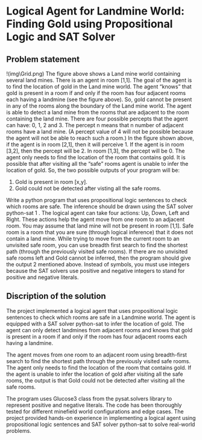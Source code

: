 # Logical Agent for Landmine World: Finding Gold using Propositional Logic and SAT Solver

## Problem statement

!(img\Grid.png)
The figure above shows a Land mine world containing several land mines. There is an agent in room [1,1]. The goal of the agent is to find the location of gold in the Land mine world. The agent “knows” that gold is present in a room if and only if the room has four adjacent rooms each having a landmine (see the figure above). So, gold cannot be present in any of the rooms along the boundary of the Land mine world. The agent is able to detect a land mine from the rooms that are adjacent to the room containing the land mine. There are four possible percepts that the agent can have: 0, 1, 2 and 3. The percept n means that n number of adjacent rooms have a land mine. (A percept value of 4 will not be possible because the agent will not be able to reach such a room.) In the figure shown above, if the agent is in room [2,1], then it will perceive 1. If the agent is in room [3,2], then the percept will be 2. In room [1,3], the percept will be 0. The agent only needs to find the location of the room that contains gold. It is possible that after visiting all the “safe” rooms agent is unable to infer the location of gold. So, the two possible outputs of your program will be:
1. Gold is present in room [x,y].
2. Gold could not be detected after visting all the safe rooms.

Write a python program that uses propositional logic sentences to check which rooms are safe. The inference should be drawn using the SAT solver python-sat 1 . The logical agent can take four actions: Up, Down, Left and Right. These actions help the agent move from one room to an adjacent room. You may assume that land mine will not be present in room [1,1]. Safe room is a room that you are sure (through logical inference) that it does not contain a land mine. While trying to move from the current room to an unvisited safe room, you can use breadth first search to find the shortest path (through the previously visited safe rooms). If there are no unvisited safe rooms left and Gold cannot be inferred, then the program should give the output 2 mentioned above. Instead of symbols, you must use integers because the SAT solvers use positive and negative integers to stand for positive and negative literals.

## Discription of the solution

The project implemented a logical agent that uses propositional logic sentences to check which rooms are safe in a Landmine world. The agent is equipped with a SAT solver python-sat to infer the location of gold. The agent can only detect landmines from adjacent rooms and knows that gold is present in a room if and only if the room has four adjacent rooms each having a landmine.

The agent moves from one room to an adjacent room using breadth-first search to find the shortest path through the previously visited safe rooms. The agent only needs to find the location of the room that contains gold. If the agent is unable to infer the location of gold after visiting all the safe rooms, the output is that Gold could not be detected after visiting all the safe rooms.

The program uses Glucose3 class from the pysat.solvers library to represent positive and negative literals. The code has been thoroughly tested for different minefield world configurations and edge cases. The project provided hands-on experience in implementing a logical agent using propositional logic sentences and SAT solver python-sat to solve real-world problems.
